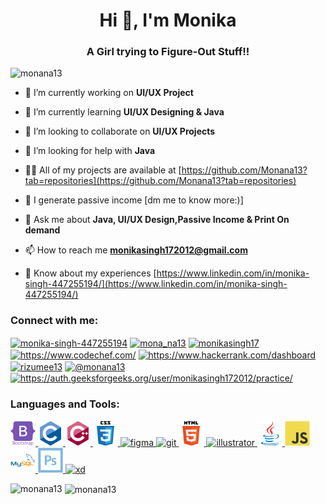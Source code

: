 <h1 align="center">Hi 👋, I'm Monika</h1>
<h3 align="center">A Girl trying to Figure-Out Stuff!!</h3>

<p align="left"> <img src="https://komarev.com/ghpvc/?username=monana13&label=Profile%20views&color=0e75b6&style=flat" alt="monana13" /> </p>

- 🔭 I’m currently working on **UI/UX Project**

- 🌱 I’m currently learning **UI/UX Designing & Java**

- 👯 I’m looking to collaborate on **UI/UX Projects**

- 🤝 I’m looking for help with **Java**

- 👨‍💻 All of my projects are available at [https://github.com/Monana13?tab=repositories](https://github.com/Monana13?tab=repositories)

- 📝 I generate passive income [dm me to know more:)]

- 💬 Ask me about **Java, UI/UX Design,Passive Income & Print On demand**

- 📫 How to reach me **monikasingh172012@gmail.com**

- 📄 Know about my experiences [https://www.linkedin.com/in/monika-singh-447255194/](https://www.linkedin.com/in/monika-singh-447255194/)

<h3 align="left">Connect with me:</h3>
<p align="left">
<a href="https://linkedin.com/in/monika-singh-447255194" target="blank"><img align="center" src="https://raw.githubusercontent.com/rahuldkjain/github-profile-readme-generator/master/src/images/icons/Social/linked-in-alt.svg" alt="monika-singh-447255194" height="30" width="40" /></a>
<a href="https://instagram.com/mona_na13" target="blank"><img align="center" src="https://raw.githubusercontent.com/rahuldkjain/github-profile-readme-generator/master/src/images/icons/Social/instagram.svg" alt="mona_na13" height="30" width="40" /></a>
<a href="https://www.behance.net/monikasingh17" target="blank"><img align="center" src="https://raw.githubusercontent.com/rahuldkjain/github-profile-readme-generator/master/src/images/icons/Social/behance.svg" alt="monikasingh17" height="30" width="40" /></a>
<a href="https://www.codechef.com/users/https://www.codechef.com/" target="blank"><img align="center" src="https://cdn.jsdelivr.net/npm/simple-icons@3.1.0/icons/codechef.svg" alt="https://www.codechef.com/" height="30" width="40" /></a>
<a href="https://www.hackerrank.com/https://www.hackerrank.com/dashboard" target="blank"><img align="center" src="https://raw.githubusercontent.com/rahuldkjain/github-profile-readme-generator/master/src/images/icons/Social/hackerrank.svg" alt="https://www.hackerrank.com/dashboard" height="30" width="40" /></a>
<a href="https://www.leetcode.com/rizumee13" target="blank"><img align="center" src="https://raw.githubusercontent.com/rahuldkjain/github-profile-readme-generator/master/src/images/icons/Social/leet-code.svg" alt="rizumee13" height="30" width="40" /></a>
<a href="https://www.hackerearth.com/@monana13" target="blank"><img align="center" src="https://raw.githubusercontent.com/rahuldkjain/github-profile-readme-generator/master/src/images/icons/Social/hackerearth.svg" alt="@monana13" height="30" width="40" /></a>
<a href="https://auth.geeksforgeeks.org/user/https://auth.geeksforgeeks.org/user/monikasingh172012/practice/" target="blank"><img align="center" src="https://raw.githubusercontent.com/rahuldkjain/github-profile-readme-generator/master/src/images/icons/Social/geeks-for-geeks.svg" alt="https://auth.geeksforgeeks.org/user/monikasingh172012/practice/" height="30" width="40" /></a>
</p>

<h3 align="left">Languages and Tools:</h3>
<p align="left"> <a href="https://getbootstrap.com" target="_blank" rel="noreferrer"> <img src="https://raw.githubusercontent.com/devicons/devicon/master/icons/bootstrap/bootstrap-plain-wordmark.svg" alt="bootstrap" width="40" height="40"/> </a> <a href="https://www.cprogramming.com/" target="_blank" rel="noreferrer"> <img src="https://raw.githubusercontent.com/devicons/devicon/master/icons/c/c-original.svg" alt="c" width="40" height="40"/> </a> <a href="https://www.w3schools.com/cpp/" target="_blank" rel="noreferrer"> <img src="https://raw.githubusercontent.com/devicons/devicon/master/icons/cplusplus/cplusplus-original.svg" alt="cplusplus" width="40" height="40"/> </a> <a href="https://www.w3schools.com/css/" target="_blank" rel="noreferrer"> <img src="https://raw.githubusercontent.com/devicons/devicon/master/icons/css3/css3-original-wordmark.svg" alt="css3" width="40" height="40"/> </a> <a href="https://www.figma.com/" target="_blank" rel="noreferrer"> <img src="https://www.vectorlogo.zone/logos/figma/figma-icon.svg" alt="figma" width="40" height="40"/> </a> <a href="https://git-scm.com/" target="_blank" rel="noreferrer"> <img src="https://www.vectorlogo.zone/logos/git-scm/git-scm-icon.svg" alt="git" width="40" height="40"/> </a> <a href="https://www.w3.org/html/" target="_blank" rel="noreferrer"> <img src="https://raw.githubusercontent.com/devicons/devicon/master/icons/html5/html5-original-wordmark.svg" alt="html5" width="40" height="40"/> </a> <a href="https://www.adobe.com/in/products/illustrator.html" target="_blank" rel="noreferrer"> <img src="https://www.vectorlogo.zone/logos/adobe_illustrator/adobe_illustrator-icon.svg" alt="illustrator" width="40" height="40"/> </a> <a href="https://www.java.com" target="_blank" rel="noreferrer"> <img src="https://raw.githubusercontent.com/devicons/devicon/master/icons/java/java-original.svg" alt="java" width="40" height="40"/> </a> <a href="https://developer.mozilla.org/en-US/docs/Web/JavaScript" target="_blank" rel="noreferrer"> <img src="https://raw.githubusercontent.com/devicons/devicon/master/icons/javascript/javascript-original.svg" alt="javascript" width="40" height="40"/> </a> <a href="https://www.mysql.com/" target="_blank" rel="noreferrer"> <img src="https://raw.githubusercontent.com/devicons/devicon/master/icons/mysql/mysql-original-wordmark.svg" alt="mysql" width="40" height="40"/> </a> <a href="https://www.photoshop.com/en" target="_blank" rel="noreferrer"> <img src="https://raw.githubusercontent.com/devicons/devicon/master/icons/photoshop/photoshop-line.svg" alt="photoshop" width="40" height="40"/> </a> <a href="https://www.adobe.com/products/xd.html" target="_blank" rel="noreferrer"> <img src="https://cdn.worldvectorlogo.com/logos/adobe-xd.svg" alt="xd" width="40" height="40"/> </a> </p>

<p><img align="left" src="https://github-readme-stats.vercel.app/api/top-langs?username=monana13&show_icons=true&locale=en&layout=compact" alt="monana13" /></p>

<p>&nbsp;<img align="center" src="https://github-readme-stats.vercel.app/api?username=monana13&show_icons=true&locale=en" alt="monana13" /></p>
